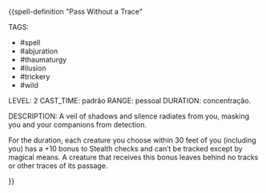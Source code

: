 {{spell-definition "Pass Without a Trace"

TAGS:
- #spell
- #abjuration
- #thaumaturgy
- #ilusion
- #trickery
- #wild

LEVEL: 2
CAST_TIME: padrão
RANGE: pessoal
DURATION: concentração.

DESCRIPTION:
A veil of shadows and silence radiates from you, masking you and your companions from detection.

For the duration, each creature you choose within 30 feet of you (including you) has a +10 bonus to Stealth checks and can’t be tracked except by magical means. A creature that receives this bonus leaves behind no tracks or other traces of its passage.

}}
